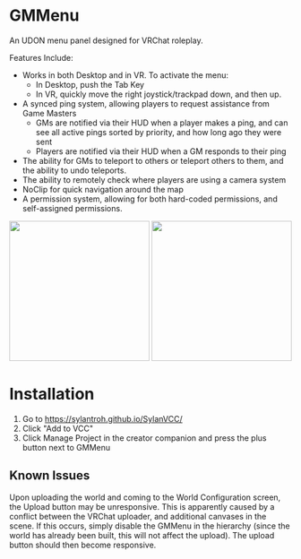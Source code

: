 # GMMenu
An UDON menu panel designed for VRChat roleplay. 

Features Include:
- Works in both Desktop and in VR. To activate the menu:
  - In Desktop, push the Tab Key
  - In VR, quickly move the right joystick/trackpad down, and then up.
- A synced ping system, allowing players to request assistance from Game Masters
  - GMs are notified via their HUD when a player makes a ping, and can see all active pings sorted by priority, and how long ago they were sent
  - Players are notified via their HUD when a GM responds to their ping
- The ability for GMs to teleport to others or teleport others to them, and the ability to undo teleports.
- The ability to remotely check where players are using a camera system
- NoClip for quick navigation around the map
- A permission system, allowing for both hard-coded permissions, and self-assigned permissions.
<p align="center">
  <img src="https://github.com/SylanTroh/GMMenu/blob/InstallGuide/Images/alerts.png" height="250" />
  <img src="https://github.com/SylanTroh/GMMenu/blob/InstallGuide/Images/playerlist.png" height="250" />
</p>

# Installation
1. Go to https://sylantroh.github.io/SylanVCC/
2. Click "Add to VCC"
3. Click Manage Project in the creator companion and press the plus button next to GMMenu

## Known Issues
Upon uploading the world and coming to the World Configuration screen, the Upload button may be unresponsive. This is apparently caused by a conflict between the VRChat uploader, and additional canvases in the scene. If this occurs, simply disable the GMMenu in the hierarchy (since the world has already been built, this will not affect the upload). The upload button should then become responsive.
